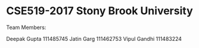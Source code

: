 # CSE519-2017 Stony Brook University
Team Members:

Deepak Gupta 111485745
Jatin Garg 111462753
Vipul Gandhi 111483224
